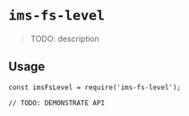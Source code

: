 # `ims-fs-level`

> TODO: description

## Usage

```
const imsFsLevel = require('ims-fs-level');

// TODO: DEMONSTRATE API
```
